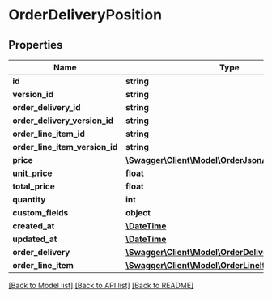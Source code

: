 # OrderDeliveryPosition

## Properties
Name | Type | Description | Notes
------------ | ------------- | ------------- | -------------
**id** | **string** |  | [optional] 
**version_id** | **string** |  | [optional] 
**order_delivery_id** | **string** |  | 
**order_delivery_version_id** | **string** |  | [optional] 
**order_line_item_id** | **string** |  | 
**order_line_item_version_id** | **string** |  | [optional] 
**price** | [**\Swagger\Client\Model\OrderJsonApiShippingCosts**](OrderJsonApiShippingCosts.md) |  | [optional] 
**unit_price** | **float** |  | [optional] 
**total_price** | **float** |  | [optional] 
**quantity** | **int** |  | [optional] 
**custom_fields** | **object** |  | [optional] 
**created_at** | [**\DateTime**](\DateTime.md) |  | 
**updated_at** | [**\DateTime**](\DateTime.md) |  | [optional] 
**order_delivery** | [**\Swagger\Client\Model\OrderDelivery**](OrderDelivery.md) |  | [optional] 
**order_line_item** | [**\Swagger\Client\Model\OrderLineItem**](OrderLineItem.md) |  | [optional] 

[[Back to Model list]](../../README.md#documentation-for-models) [[Back to API list]](../../README.md#documentation-for-api-endpoints) [[Back to README]](../../README.md)

